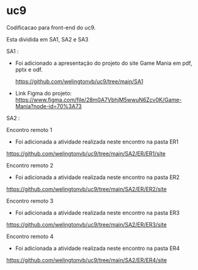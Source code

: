 # uc9

Codificacao para front-end do uc9.

Esta dividida em SA1, SA2 e SA3

SA1 :

- Foi adicionado a apresentação do projeto do site Game Mania em pdf, pptx e odf.

  https://github.com/welingtonvb/uc9/tree/main/SA1

- Link Figma do projeto: https://www.figma.com/file/28m0A7VbhjM5wwuN6Zcv0K/Game-Mania?node-id=70%3A73  

SA2 :

Encontro remoto 1

- Foi adicionada a atividade realizada neste encontro na pasta ER1

https://github.com/welingtonvb/uc9/tree/main/SA2/ER/ER1/site

Encontro remoto 2

- Foi adicionada a atividade realizada neste encontro na pasta ER2

https://github.com/welingtonvb/uc9/tree/main/SA2/ER/ER2/site

Encontro remoto 3

- Foi adicionada a atividade realizada neste encontro na pasta ER3

https://github.com/welingtonvb/uc9/tree/main/SA2/ER/ER3/site

Encontro remoto 4

- Foi adicionada a atividade realizada neste encontro na pasta ER4

https://github.com/welingtonvb/uc9/tree/main/SA2/ER/ER4/site

